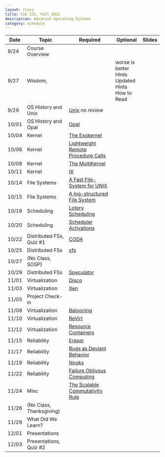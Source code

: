 ```yaml
---
layout: class
title: CSE 231, Fall 2021
description: Advanced Operating Systems
category: schedule
---
```


|    Date   | Topic | Required | Optional | Slides |
|-----------|-------|----------------|------------------|--------|
| 9/24 | Course Overview             |                        | | |
| 9/27 | Wisdom,                     |                                                                 | worse is better<br />Hints<br />Updated Hints<br />How to Read | |
| 9/29 | OS History and Unix         | [Unix](https://dl.acm.org/doi/10.1145/957195.808045) *no review*                     | | |
|10/01 | OS History and Opal         | [Opal](https://dl.acm.org/doi/10.1145/195792.195795)                                 | | |
|10/04 | Kernel                      | [The Exokernel](https://dl.acm.org/doi/10.1145/224056.224076)                        | | |
|10/06 | Kernel                      | [Lightweight Remote Procedure Calls](https://dl.acm.org/doi/10.1145/77648.77650)     | | |
|10/08 | Kernel                      | [The MultiKernel](https://dl.acm.org/doi/10.1145/1629575.1629579)                    | | |
|10/11 | Kernel                      | [IX](https://www.usenix.org/conference/osdi14/technical-sessions/presentation/belay) | | |
|10/14 | File Systems                | [A Fast File-System for UNIX](https://dl.acm.org/doi/10.1145/989.990)                | | |
|10/15 | File Systems                | [A log-structured File System](https://dl.acm.org/doi/10.1145/121132.121137)         | | |
|10/18 | Scheduling                  | [Lotery Scheduling](https://www.usenix.org/conference/osdi-94/lottery-scheduling-flexible-proportional-share-resource-management) | | |
|10/20 | Scheduling                  | [Scheduler Activations](https://dl.acm.org/doi/10.1145/121132.121151)           | | |
|10/22 | Distributed FSs, Quiz #1 | [CODA](https://dl.acm.org/doi/10.1145/121133.121166)                                 | | |
|10/25 | Distributed FSs          | [xfs](https://dl.acm.org/doi/10.1145/225535.225537)             | | |
|10/27 | (No Class, SOSP)         | | | |
|10/29 | Distributed FSs          | [Speculator](https://dl.acm.org/doi/10.1145/1095809.1095829)                        | | |
|11/01 | Virtualization           | [Disco](https://dl.acm.org/doi/10.1145/265924.265930)   | | |
|11/03 | Virtualization           | [Xen](https://dl.acm.org/doi/10.1145/945445.945462)    | | |
|11/05 | Project Check-in         |                                    | | |
|11/08 | Virtualization           | [Balooning](https://dl.acm.org/doi/10.1145/844128.844146)                         | | | | 
|11/10 | Virtualization           | [ReVirt](https://www.usenix.org/legacy/publications/library/proceedings/osdi02/tech/dunlap.html)                             | | | | 
|11/12 | Virtualization           | [Resource Containers](https://www.usenix.org/legacy/publications/library/proceedings/osdi99/banga.html)                | | | | 
|11/15 | Reliability              | [Eraser](https://dl.acm.org/doi/10.1145/265924.265927)                  | | | |
|11/17 | Reliability              | [Bugs as Deviant Behavior](https://dl.acm.org/doi/10.1145/502034.502041)           | | | |
|11/19 | Reliability              | [Nooks](https://dl.acm.org/doi/abs/10.1145/945445.945466)                              | | | |
|11/22 | Reliability              | [Failure Oblivous Computing](https://www.usenix.org/conference/osdi-04/enhancing-server-availability-and-security-through-failure-oblivious-computing)         | | |
|11/24 | Misc                     | [The Scalable Commutativity Rule](https://dl.acm.org/doi/10.1145/2517349.2522712)    | | |
|11/26 |(No Class, Thanksgiving)|                                    | | |
|11/29 | What Did We Learn?     |                           | | |
|12/01 | Presentations  |                           | | | 
|12/03 | Presentations, Quiz #2  |                           | | |



